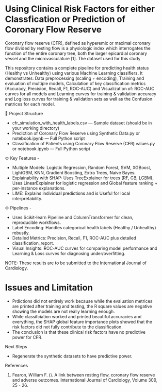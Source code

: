 # Using Clinical Risk Factors for either Classfication or Prediction of Coronary Flow Reserve

Coronary flow reserve (CFR), defined as hyperemic or maximal coronary flow divided by resting flow is a physiologic index which interrogates the function of the entire coronary tree, both the larger epicardial coronary vessel and the microvasculature [1]. The dataset used for this study 

This repository contains a complete pipeline for predicting health status (Healthy vs Unhealthy) using various Machine Learning classifiers. It demonstrates: Data preprocessing (scaling + encoding), Training and evaluation of multiple models, Calculation of key classification metrics (Accuracy, Precision, Recall, F1, ROC-AUC) and Visualization of: ROC-AUC curves for all models and Learning curves for training & validation accuracy and Log loss curves for training & validation sets as well as the Confusion matrices for each model. 

📂 Project Structure 
* cfr_simulation_with_health_labels.csv — Sample dataset (should be in your working directory)
* Prediction of Coronary Flow Reserve using Synthetic Data.py or notebook.ipynb — Full Python script
* Classification of Patients using Coronary Flow Reserve (CFR) values.py or notebook.ipynb — Full Python script

⚙️ Key Features - 
* Multiple Models: Logistic Regression, Random Forest, SVM, XGBoost, LightGBM, KNN, Gradient Boosting, Extra Trees, Naive Bayes.
* Explainability with SHAP: Uses TreeExplainer for trees (RF, GB, LGBM), Uses LinearExplainer for logistic regression and Global feature ranking + per-instance explanations. 
* LIME: Explains individual predictions and is Useful for local interpretability. 

⚙️ Pipelines - 
* Uses Scikit-learn Pipeline and ColumnTransformer for clean, reproducible workflows.
* Label Encoding: Handles categorical health labels (Healthy / Unhealthy) robustly.
* Detailed Metrics: Precision, Recall, F1, ROC-AUC plus detailed classification_report.
* Visual Insights: ROC-AUC curves for comparing model performance and Learning & Loss curves for diagnosing under/overfitting.

NOTE: These results are to be submitted to the International Journal of Cardiology. 

# Issues and Limitation 
* Prdictions did not entirely work because while the evaluation metrices are printed after training and testing, the R square values are negative showing the models are not really learning enough. 
* While classifciation worked and printed beautiful accuracies and everything, the SHAP global feature importance plots showed that the risk factors did not fully contribute to the classification.
* The conclusion is that these clinical risk factors have no predictive power for CFR.

Next Steps
* Regenerate the synthetic datasets to have predictive power. 


References 
1. Fearon, William F. (). A link between resting flow, coronary flow reserve and adverse outcomes. International Journal of Cardiology, Volume 309, 25 - 26. 
